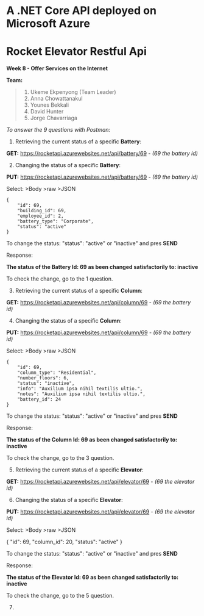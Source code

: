 # <b>A .NET Core API deployed on Microsoft Azure</b>

# <b>Rocket Elevator Restful Api</b>

**Week 8 - Offer Services on the Internet** 

**Team:** 

>1. Ukeme Ekpenyong (Team Leader)
>2. Anna Chowattanakul
>3. Younes Bekkali
>4. David Hunter
>5. Jorge Chavarriaga


*To answer the 9 questions with Postman:*

1. Retrieving the current status of a specific **Battery**:

**GET:** https://rocketapi.azurewebsites.net/api/battery/69 - *(69 the battery id)*

2. Changing the status of a specific **Battery**:

**PUT:** https://rocketapi.azurewebsites.net/api/battery/69 - *(69 the battery id)*

Select: >Body >raw >JSON

    {
        "id": 69,
        "building_id": 69,
        "employee_id": 2,
        "battery_type": "Corporate",
        "status": "active"
    }

To change the status: "status": "active" or "inactive"  and pres **SEND**

Response:

**The status of the Battery Id: 69 as been changed satisfactorily to: inactive**

To check the change, go to the 1 question.

3. Retrieving the current status of a specific **Column**:

**GET:** https://rocketapi.azurewebsites.net/api/column/69 - *(69 the battery id)*


4. Changing the status of a specific **Column**:

**PUT:** https://rocketapi.azurewebsites.net/api/column/69 - *(69 the battery id)*

Select: >Body >raw >JSON

    {
        "id": 69,
        "column_type": "Residential",
        "number_floors": 6,
        "status": "inactive",
        "info": "Auxilium ipsa nihil textilis ultio.",
        "notes": "Auxilium ipsa nihil textilis ultio.",
        "battery_id": 24
    }

To change the status: "status": "active" or "inactive"  and pres **SEND**

Response:

**The status of the Column Id: 69 as been changed satisfactorily to: inactive**

To check the change, go to the 3 question.

5. Retrieving the current status of a specific **Elevator**:

**GET:** https://rocketapi.azurewebsites.net/api/elevator/69 - *(69 the elevator id)*

6. Changing the status of a specific **Elevator**:

**PUT:** https://rocketapi.azurewebsites.net/api/elevator/69 - *(69 the elevator id)*

Select: >Body >raw >JSON

  {
    "id": 69,
    "column_id": 20,
    "status": "active"
  }

To change the status: "status": "active" or "inactive"  and pres **SEND**

Response:

**The status of the Elevator Id: 69 as been changed satisfactorily to: inactive**

To check the change, go to the 5 question.

7. 


